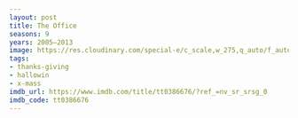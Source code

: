 ```yaml
---
layout: post
title: The Office
seasons: 9
years: 2005–2013
image: https://res.cloudinary.com/special-e/c_scale,w_275,q_auto/f_auto/Series%20posters/The_Office.png
tags:
- thanks-giving
- hallowin
- x-mass
imdb_url: https://www.imdb.com/title/tt0386676/?ref_=nv_sr_srsg_0
imdb_code: tt0386676
---
```

